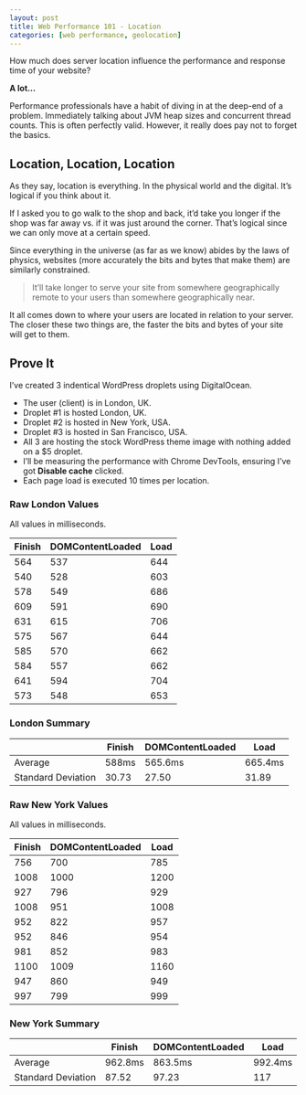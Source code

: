 ```yaml
---
layout: post
title: Web Performance 101 - Location
categories: [web performance, geolocation]
---
```


How much does server location influence the performance and response time of your website?

**A lot...**

Performance professionals have a habit of diving in at the deep-end of a problem. Immediately talking about JVM heap sizes and concurrent thread counts. This is often perfectly valid. However, it really does pay not to forget the basics.

## Location, Location, Location

As they say, location is everything. In the physical world and the digital. It’s logical if you think about it.

If I asked you to go walk to the shop and back, it’d take you longer if the shop was far away vs. if it was just around the corner. That’s logical since we can only move at a certain speed.

Since everything in the universe (as far as we know) abides by the laws of physics, websites (more accurately the bits and bytes that make them) are similarly constrained.

> It’ll take longer to serve your site from somewhere geographically remote to your users than somewhere geographically near.

It all comes down to where your users are located in relation to your server. The closer these two things are, the faster the bits and bytes of your site will get to them.

## Prove It

I’ve created 3 indentical WordPress droplets using DigitalOcean.

- The user (client) is in London, UK.
- Droplet #1 is hosted London, UK.
- Droplet #2 is hosted in New York, USA.
- Droplet #3 is hosted in San Francisco, USA.
- All 3 are hosting the stock WordPress theme image with nothing added on a $5 droplet.
- I’ll be measuring the performance with Chrome DevTools, ensuring I’ve got **Disable cache** clicked.
- Each page load is executed 10 times per location.
 

### Raw London Values

All values in milliseconds.

| Finish | DOMContentLoaded | Load |
|--------|------------------|------|
| 564    | 537              | 644  |
| 540    | 528              | 603  |
| 578    | 549              | 686  |
| 609    | 591              | 690  |
| 631    | 615	            | 706  |
| 575    | 567	            | 644  |
| 585    | 570	            | 662  |
| 584    | 557	            | 662  |
| 641    | 594	            | 704  |
| 573    | 548	            | 653  |
 
### London Summary

|                    | Finish | DOMContentLoaded | Load    |
|--------------------|--------|------------------|---------|
| Average            | 588ms  | 565.6ms          | 665.4ms |
| Standard Deviation | 30.73  | 27.50            | 31.89   |

### Raw New York Values

All values in milliseconds.	

| Finish  | DOMContentLoaded | Load |
|---------|------------------|------|
| 756     | 700              | 785  |
| 1008    | 1000             | 1200 |
| 927     | 796              | 929  |
| 1008	  | 951              | 1008 |
| 952     | 822              | 957  |
| 952     | 846              | 954  |
| 981     | 852              | 983  |
| 1100    | 1009             | 1160 |
| 947     | 860              | 949  |
| 997     | 799              | 999  |
 
### New York Summary

|                    | Finish   | DOMContentLoaded | Load    |
|--------------------|----------|------------------|---------|
| Average            | 962.8ms  | 863.5ms          | 992.4ms |
| Standard Deviation | 87.52    | 97.23            | 117     |


